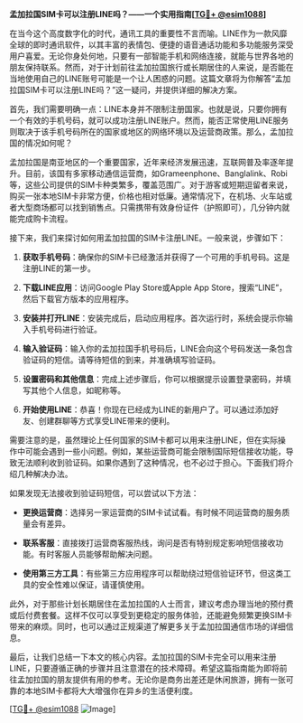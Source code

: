 **孟加拉国SIM卡可以注册LINE吗？——一个实用指南[[TG💪+ @esim1088](https://t.me/s/esim1088)]**

在当今这个高度数字化的时代，通讯工具的重要性不言而喻。LINE作为一款风靡全球的即时通讯软件，以其丰富的表情包、便捷的语音通话功能和多功能服务深受用户喜爱。无论你身处何地，只要有一部智能手机和网络连接，就能与世界各地的朋友保持联系。然而，对于计划前往孟加拉国旅行或长期居住的人来说，是否能在当地使用自己的LINE账号可能是一个让人困惑的问题。这篇文章将为你解答“孟加拉国SIM卡可以注册LINE吗？”这一疑问，并提供详细的解决方案。

首先，我们需要明确一点：LINE本身并不限制注册国家。也就是说，只要你拥有一个有效的手机号码，就可以成功注册LINE账户。然而，能否正常使用LINE服务则取决于该手机号码所在的国家或地区的网络环境以及运营商政策。那么，孟加拉国的情况如何呢？

孟加拉国是南亚地区的一个重要国家，近年来经济发展迅速，互联网普及率逐年提升。目前，该国有多家移动通信运营商，如Grameenphone、Banglalink、Robi等，这些公司提供的SIM卡种类繁多，覆盖范围广。对于游客或短期逗留者来说，购买一张本地SIM卡非常方便，价格也相对低廉。通常情况下，在机场、火车站或者大型商场都可以找到销售点。只需携带有效身份证件（护照即可），几分钟内就能完成购卡流程。

接下来，我们来探讨如何用孟加拉国的SIM卡注册LINE。一般来说，步骤如下：

1. **获取手机号码**：确保你的SIM卡已经激活并获得了一个可用的手机号码。这是注册LINE的第一步。
   
2. **下载LINE应用**：访问Google Play Store或Apple App Store，搜索“LINE”，然后下载官方版本的应用程序。

3. **安装并打开LINE**：安装完成后，启动应用程序。首次运行时，系统会提示你输入手机号码进行验证。

4. **输入验证码**：输入你的孟加拉国手机号码后，LINE会向这个号码发送一条包含验证码的短信。请等待短信的到来，并准确填写验证码。

5. **设置密码和其他信息**：完成上述步骤后，你可以根据提示设置登录密码，并填写其他个人信息，如昵称等。

6. **开始使用LINE**：恭喜！你现在已经成为LINE的新用户了。可以通过添加好友、创建群聊等方式享受LINE带来的便利。

需要注意的是，虽然理论上任何国家的SIM卡都可以用来注册LINE，但在实际操作中可能会遇到一些小问题。例如，某些运营商可能会限制国际短信接收功能，导致无法顺利收到验证码。如果你遇到了这种情况，也不必过于担心。下面我们将介绍几种解决办法。

如果发现无法接收到验证码短信，可以尝试以下方法：

- **更换运营商**：选择另一家运营商的SIM卡试试看。有时候不同运营商的服务质量会有差异。
  
- **联系客服**：直接拨打运营商客服热线，询问是否有特别规定影响短信接收功能。有时客服人员能够帮助解决问题。

- **使用第三方工具**：有些第三方应用程序可以帮助绕过短信验证环节，但这类工具的安全性难以保证，请谨慎使用。

此外，对于那些计划长期居住在孟加拉国的人士而言，建议考虑办理当地的预付费或后付费套餐。这样不仅可以享受到更稳定的服务体验，还能避免频繁更换SIM卡带来的麻烦。同时，也可以通过正规渠道了解更多关于孟加拉国通信市场的详细信息。

最后，让我们总结一下本文的核心内容。孟加拉国的SIM卡完全可以用来注册LINE，只要遵循正确的步骤并且注意潜在的技术障碍。希望这篇指南能为即将前往孟加拉国的朋友提供有用的参考。无论你是商务出差还是休闲旅游，拥有一张可靠的本地SIM卡都将大大增强你在异乡的生活便利度。

[[TG💪+ @esim1088](https://t.me/s/esim1088) ![Image](https://i.postimg.cc/4NQfJmqS/Snipaste-2025-05-13-00-14-12.png)]
